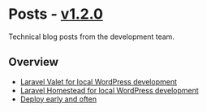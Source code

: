 # Posts - [v1.2.0]

Technical blog posts from the development team.

## Overview

+ [Laravel Valet for local WordPress development](11-25-2018-laravel-valet/WP-Development-With-Laravel-Valet.md)
+ [Laravel Homestead for local WordPress development](12-05-2018-laravel-homestead/WP-Development-With-Laravel-Homestead.md)
+ [Deploy early and often](12-25-2018-deploy-early-and-often/Deploy-Early-And-Often.md)

[v1.2.0]: https://github.com/towa-digital/posts/releases/tag/v1.2.0
[v1.1.0]: https://github.com/towa-digital/posts/releases/tag/v1.1.0
[v1.0.0]: https://github.com/towa-digital/posts/releases/tag/v1.0.0